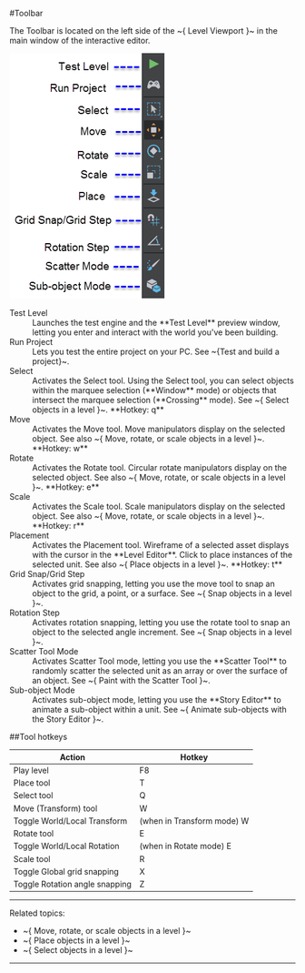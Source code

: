 #Toolbar

The Toolbar is located on the left side of the ~{ Level Viewport }~ in the main window of the interactive editor.

![Level Viewport toolbar](../../images/comp_levelEd_toolbar.png)

<dl>

<dt>Test Level</dt>

<dd>Launches the test engine and the **Test Level** preview window, letting you enter and interact with the world you've been building.</dd>

<dt>Run Project</dt>

<dd>Lets you test the entire project on your PC. See ~{Test and build a project}~.</dd>

<dt>Select</dt>
<dd>Activates the Select tool. Using the Select tool, you can select objects within the marquee selection (**Window** mode) or objects that intersect the marquee selection (**Crossing** mode). See ~{ Select objects in a level  }~. **Hotkey: q**</dd>

<dt>Move</dt>

<dd>Activates the Move tool. Move manipulators display on the selected object. See also ~{ Move, rotate, or scale objects in a level }~. **Hotkey: w**</dd>

<dt>Rotate</dt>

<dd>Activates the Rotate tool. Circular rotate manipulators display on the selected object. See also ~{ Move, rotate, or scale objects in a level }~. **Hotkey: e**</dd>

<dt>Scale</dt>

<dd>Activates the Scale tool. Scale manipulators display on the selected object. See also ~{ Move, rotate, or scale objects in a level }~. **Hotkey: r**</dd>

<dt>Placement</dt>

<dd>Activates the Placement tool. Wireframe of a selected asset displays with the cursor in the **Level Editor**. Click to place instances of the selected unit. See also ~{ Place objects in a level }~. **Hotkey: t**</dd>

<dt>Grid Snap/Grid Step</dt>
<dd>Activates grid snapping, letting you use the move tool to snap an object to the grid, a point, or a surface. See ~{ Snap objects in a level }~.</dd>

<dt>Rotation Step</dt>
<dd>Activates rotation snapping, letting you use the rotate tool to snap an object to the selected angle increment. See ~{ Snap objects in a level }~.</dd>

<dt>Scatter Tool Mode</dt>
<dd>Activates Scatter Tool mode, letting you use the **Scatter Tool** to randomly scatter the selected unit as an array or over the surface of an object. See ~{ Paint with the Scatter Tool }~.</dd>

<dt>Sub-object Mode</dt>
<dd>Activates sub-object mode, letting you use the **Story Editor** to animate a sub-object within a unit. See ~{ Animate sub-objects with the Story Editor }~.</dd>

</dl>

##Tool hotkeys

| Action  | Hotkey |
| ------------- | ------------- |
| Play level  | F8  |
| Place tool  | T |
| Select tool | Q |
| Move (Transform) tool  | W  |
| Toggle World/Local Transform  | (when in Transform mode) W  |
| Rotate tool  | E  |
| Toggle World/Local Rotation  | (when in Rotate mode) E  |
| Scale tool  | R  |
| Toggle Global grid snapping  | X |
| Toggle Rotation angle snapping  | Z |

---
Related topics:
-	~{ Move, rotate, or scale objects in a level }~
-	~{ Place objects in a level }~
- ~{ Select objects in a level }~
---
